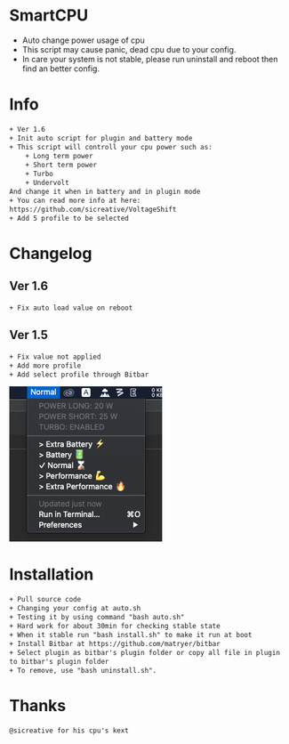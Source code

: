 # SmartCPU
+ Auto change power usage of cpu
+ This script may cause panic, dead cpu due to your config.
+ In care your system is not stable, please run uninstall and reboot then find an better config.

# Info
    + Ver 1.6
    + Init auto script for plugin and battery mode
    + This script will controll your cpu power such as:
        + Long term power
        + Short term power
        + Turbo
        + Undervolt
    And change it when in battery and in plugin mode
    + You can read more info at here: https://github.com/sicreative/VoltageShift
    + Add 5 profile to be selected
# Changelog
## Ver 1.6
    + Fix auto load value on reboot
    
## Ver 1.5
    + Fix value not applied
    + Add more profile
    + Add select profile through Bitbar
![Alt text](menu.png)

# Installation
    + Pull source code
    + Changing your config at auto.sh
    + Testing it by using command "bash auto.sh"
    + Hard work for about 30min for checking stable state
    + When it stable run "bash install.sh" to make it run at boot
    + Install Bitbar at https://github.com/matryer/bitbar
    + Select plugin as bitbar's plugin folder or copy all file in plugin to bitbar's plugin folder
    + To remove, use "bash uninstall.sh".

# Thanks
    @sicreative for his cpu's kext